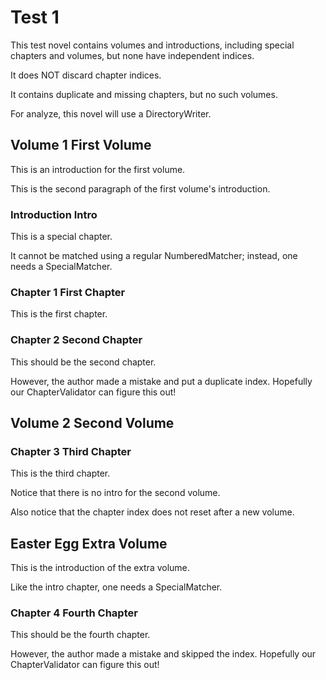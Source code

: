 # Test 1

This test novel contains volumes and introductions, including special chapters and volumes, but none have independent indices.

It does NOT discard chapter indices.

It contains duplicate and missing chapters, but no such volumes.

For analyze, this novel will use a DirectoryWriter.

## Volume 1 First Volume

This is an introduction for the first volume.

This is the second paragraph of the first volume's introduction.

### Introduction Intro

This is a special chapter.

It cannot be matched using a regular NumberedMatcher; instead, one needs a SpecialMatcher.

### Chapter 1 First Chapter

This is the first chapter.

### Chapter 2 Second Chapter

This should be the second chapter.

However, the author made a mistake and put a duplicate index. Hopefully our ChapterValidator can figure this out!

## Volume 2 Second Volume

### Chapter 3 Third Chapter

This is the third chapter.

Notice that there is no intro for the second volume.

Also notice that the chapter index does not reset after a new volume.

## Easter Egg Extra Volume

This is the introduction of the extra volume.

Like the intro chapter, one needs a SpecialMatcher.

### Chapter 4 Fourth Chapter

This should be the fourth chapter.

However, the author made a mistake and skipped the index. Hopefully our ChapterValidator can figure this out!